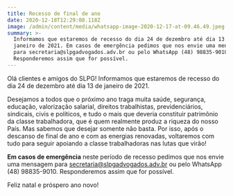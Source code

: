 ```yaml
---
title: Recesso de final de ano
date: 2020-12-18T12:29:08.118Z
image: /admin/content/media/whatsapp-image-2020-12-17-at-09.46.49.jpeg
summary: >-
  Informamos que estaremos de recesso do dia 24 de dezembro até dia 13 de
  janeiro de 2021. Em casos de emergência pedimos que nos envie uma mensagem
  para secretaria@slpgadvogados.adv.br ou pelo WhatsApp (48) 98835-9010.
  Responderemos assim que for possível.
---
```

Olá clientes e amigos do SLPG! Informamos que estaremos de recesso do dia 24 de dezembro até dia 13 de janeiro de 2021. 

Desejamos a todos que o próximo ano traga muita saúde, segurança, educação, valorização salarial, direitos trabalhistas, previdenciários, sindicais, civis e políticos, e tudo o mais que deveria constituir patrimônio da classe trabalhadora, que é quem realmente produz a riqueza do nosso País. Mas sabemos que desejar somente não basta. Por isso, após o descanso de final de ano e com as energias renovadas, voltaremos com tudo para seguir apoiando a classe trabalhadoras nas lutas que virão! 

**Em casos de emergência** neste período de recesso pedimos que nos envie uma mensagem para secretaria@slpgadvogados.adv.br ou pelo WhatsApp (48) 98835-9010. Responderemos assim que for possível. 

Feliz natal e próspero ano novo!
